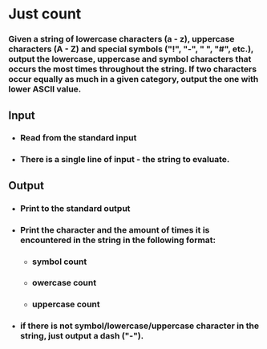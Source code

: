 # **Just count**

### Given a string of lowercase characters (a - z), uppercase characters (A - Z) and special symbols ("!", "-", " ", "#", etc.), output the lowercase, uppercase and symbol characters that occurs the most times throughout the string. If two characters occur equally as much in a given category, output the one with lower ASCII value.

## <b>Input</b>
* ### Read from the standard input
* ### There is a single line of input - the string to evaluate.

## **Output**
* ### Print to the standard output
* ### Print the character and the amount of times it is encountered in the string in the following format:
	* ### symbol count
	* ### owercase count
	* ### uppercase count
* ### if there is not symbol/lowercase/uppercase character in the string, just output a dash ("-").
